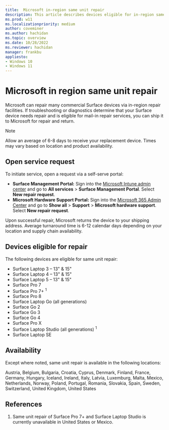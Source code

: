 ```yaml
---
title:  Microsoft in-region same unit repair
description: This article describes devices eligible for in-region same unit repair.
ms.prod: w11
ms.localizationpriority: medium
author: coveminer
ms.author: hachidan
ms.topic: overview
ms.date: 10/28/2022
ms.reviewer: hachidan
manager: frankbu
appliesto:
- Windows 10
- Windows 11
---
```


# Microsoft in region same unit repair

Microsoft can repair many commercial Surface devices via in-region repair facilities. If troubleshooting or diagnostics determine that your Surface device needs repair and is eligible for mail-in repair services, you can ship it to Microsoft for repair and return.

> [!NOTE]
> Allow an average of 6-8 days to receive your replacement device. Times may vary based on location and product availability.

## Open service request

To initiate service, open a request via a self-serve portal:

- **Surface Management Portal:** Sign into the [Microsoft Intune admin center](https://go.microsoft.com/fwlink/?linkid=2109431) and go to **All services** > **Surface Management Portal**. Select **New repair request**.
- **Microsoft Hardware Support Portal:** Sign into the [Microsoft 365 Admin Center](https://admin.microsoft.com/AdminPortal) and go to **Show all** > **Support** > **Microsoft hardware support**. Select **New repair request**.

Upon successful repair, Microsoft returns the device to your shipping
address. Average turnaround time is 6-12 calendar days depending on your location and supply chain availability. 

## Devices eligible for repair 

The following devices are eligible for same unit repair:

- Surface Laptop 3 – 13" & 15"
- Surface Laptop 4 – 13" & 15"
- Surface Laptop 5 – 13" & 15"
- Surface Pro 7
- Surface Pro 7+ <sup>1</sup>
- Surface Pro 8
- Surface Laptop Go (all generations)
- Surface Go 2
- Surface Go 3
- Surface Go 4
- Surface Pro X
- Surface Laptop Studio (all generations) <sup>1</sup>
- Surface Laptop SE

## Availability

Except where noted, same unit repair is available in the following locations:

Austria, Belgium, Bulgaria, Croatia, Cyprus, Denmark, Finland, France, Germany, Hungary, Iceland, Ireland, Italy, Latvia, Luxemburg, Malta, Mexico, Netherlands, Norway, Poland, Portugal, Romania, Slovakia, Spain, Sweden, Switzerland, United Kingdom, United States

## References

1. Same unit repair of Surface Pro 7+ and Surface Laptop Studio is currently unavailable in United States or Mexico.
